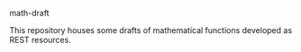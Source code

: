 math-draft

This repository houses some drafts of mathematical functions developed as REST resources.
